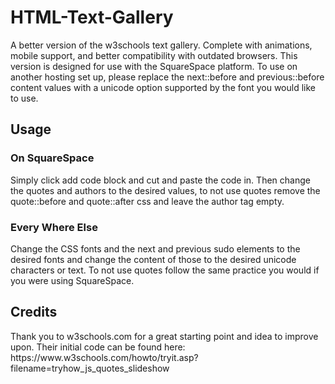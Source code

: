 # HTML-Text-Gallery
A better version of the w3schools text gallery. Complete with animations, mobile support, and better compatibility with outdated browsers. This version is designed for use with the SquareSpace platform. To use on another hosting set up, please replace the next::before and previous::before content values with a unicode option supported by the font you would like to use.

<h2>Usage</h2>

<h3>On SquareSpace</h3>
Simply click add code block and cut and paste the code in. Then change the quotes and authors to the desired values, to not use quotes remove the quote::before and quote::after css and leave the author tag empty. 

<h3>Every Where Else</h3>
Change the CSS fonts and the next and previous sudo elements to the desired fonts and change the content of those to the desired unicode characters or text. To not use quotes follow the same practice you would if you were using SquareSpace.  

<h2>Credits</h2>
Thank you to w3schools.com for a great starting point and idea to improve upon. Their initial code can be found here:
https://www.w3schools.com/howto/tryit.asp?filename=tryhow_js_quotes_slideshow
